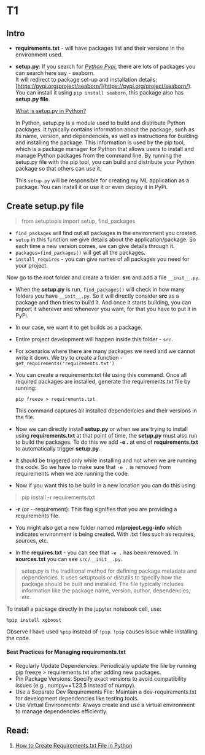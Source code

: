 # T1

## Intro
- __requirements.txt__ - will have packages list and their versions in the environment used.
- __setup.py__:
    If you search for _[Python Pypi](https://pypi.org/)_, there are lots of packages you can search here say - seaborn.  
    It will redirect to package set-up and installation details: [https://pypi.org/project/seaborn/](https://pypi.org/project/seaborn/). You can install it using `pip install seaborn`, this package also has __setup.py file__.   

    [What is setup.py in Python?](https://www.geeksforgeeks.org/what-is-setup-py-in-python/)

    In Python, setup.py is a module used to build and distribute Python packages. It typically contains information about the package, such as its name, version, and dependencies, as well as instructions for building and installing the package. This information is used by the pip tool, which is a package manager for Python that allows users to install and manage Python packages from the command line. By running the setup.py file with the pip tool, you can build and distribute your Python package so that others can use it.

    This `setup.py` will be responsible for creating my ML application as a package. You can install it or use it or even deploy it in PyPi.

##    Create setup.py file

> from setuptools import setup, find_packages

- `find_packages` will find out all packages in the environment you created. 
- `setup` in this function we give details about the application/package. So each time a new version comes, we can give details through it.
- `packages=find_packages()` will get all the packages.
- `install_requires` - you can give names of all packages you need for your project.

Now go to the root folder and create a folder: __src__ and add a file `__init__.py`.
- When the __setup.py__ is run, `find_packages()` will check in how many folders you have `__init__.py`. So it will directly consider __src__ as a package and then tries to build it. And once it starts building, you can import it wherever and whenever you want, for that you have to put it in PyPi.
- In our case, we want it to get builds as a package.
- Entire project development will happen inside this folder - `src`.
- For scenarios where there are many packages we need and we cannot write it down. We try to create a function - `get_requirements('requirements.txt')`  
- You can create a requirements.txt file using this command. Once all required packages are installed, generate the requirements.txt file by running:

    ```
    pip freeze > requirements.txt
    ```
    This command captures all installed dependencies and their versions in the file.

- Now we can directly install __setup.py__ or when we are trying to install using __requirements.txt__ at that point of time, the __setup.py__ must also run to build the packages. To do this we add __-e .__ at end of __requirements.txt__ to automatically trigger __setup.py__.

- It should be triggered only while installing and not when we are running the code. So we have to make sure that `-e .` is removed from requirements when we are running the code.

- Now if you want this to be build in a new location you can do this using:
> pip install -r requirements.txt

- __-r__ (or --requirement): This flag signifies that you are providing a requirements file.

- You might also get a new folder named __mlproject.egg-info__ which indicates environment is being created. With .txt files such as requires, sources, etc.
- In the __requires.txt__ - you can see that `-e .` has been removed. In __sources.txt__ you can see `src/__init__.py`. 

> setup.py is the traditional method for defining package metadata and dependencies. It uses setuptools or distutils to specify how the package should be built and installed. The file typically includes information like the package name, version, author, dependencies, etc.

To install a package directly in the jupyter notebook cell, use:

```
%pip install xgboost
```

Observe I have used `%pip` instead of `!pip`. `!pip` causes issue while installing the code. 



#### Best Practices for Managing requirements.txt
- Regularly Update Dependencies: Periodically update the file by running pip freeze > requirements.txt after adding new packages.
- Pin Package Versions: Specify exact versions to avoid compatibility issues (e.g., numpy==1.23.5 instead of numpy).
- Use a Separate Dev Requirements File: Maintain a dev-requirements.txt for development dependencies like testing tools.
- Use Virtual Environments: Always create and use a virtual environment to manage dependencies efficiently.

## Read:
1. [How to Create Requirements.txt File in Python](https://www.geeksforgeeks.org/how-to-create-requirements-txt-file-in-python/)

